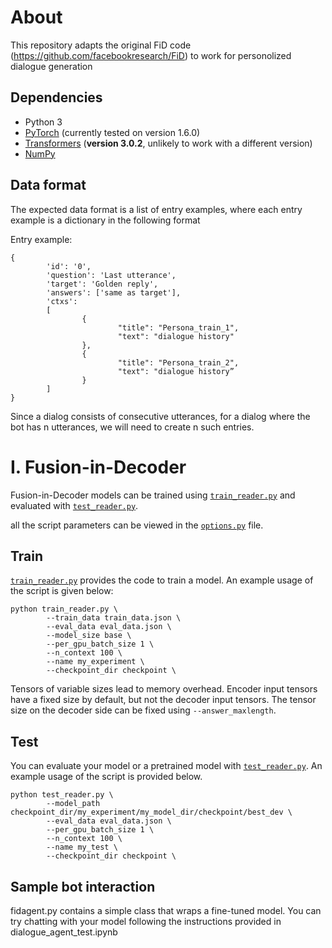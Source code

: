 # About

This repository adapts the original FiD code (<https://github.com/facebookresearch/FiD>) to work for personolized dialogue generation 

## Dependencies

- Python 3
- [PyTorch](http://pytorch.org/) (currently tested on version 1.6.0)
- [Transformers](http://huggingface.co/transformers/) (**version 3.0.2**, unlikely to work with a different version)
- [NumPy](http://www.numpy.org/)


## Data format

The expected data format is a list of entry examples, where each entry example is a dictionary in the following format

Entry example:
```
{ 
        'id': '0', 
        'question': 'Last utterance', 
        'target': 'Golden reply', 
        'answers': ['same as target'], 
        'ctxs': 
        [ 
                { 
                        "title": "Persona_train_1", 
                        "text": "dialogue history" 
                }, 
                { 
                        "title": "Persona_train_2", 
                        "text": "dialogue history”
                }
        ] 
}
```

Since a dialog consists of consecutive utterances, for a dialog where the bot has n utterances, we will need to create n such entries.

# I. Fusion-in-Decoder

Fusion-in-Decoder models can be trained using [`train_reader.py`](train_reader.py) and evaluated with [`test_reader.py`](test_reader.py).

all the script parameters can be viewed in the [`options.py`](src/options.py) file.

## Train

[`train_reader.py`](train_reader.py) provides the code to train a model. An example usage of the script is given below:

```shell
python train_reader.py \
        --train_data train_data.json \
        --eval_data eval_data.json \
        --model_size base \
        --per_gpu_batch_size 1 \
        --n_context 100 \
        --name my_experiment \
        --checkpoint_dir checkpoint \
```

Tensors of variable sizes lead to memory overhead. Encoder input tensors have a fixed size by default, but not the decoder input tensors. The tensor size on the decoder side can be fixed using `--answer_maxlength`.

## Test

You can evaluate your model or a pretrained model with [`test_reader.py`](test_reader.py). An example usage of the script is provided below.

```shell
python test_reader.py \
        --model_path checkpoint_dir/my_experiment/my_model_dir/checkpoint/best_dev \
        --eval_data eval_data.json \
        --per_gpu_batch_size 1 \
        --n_context 100 \
        --name my_test \
        --checkpoint_dir checkpoint \
```

## Sample bot interaction

fidagent.py contains a simple class that wraps a fine-tuned model.
You can try chatting with your model following the instructions provided in dialogue_agent_test.ipynb